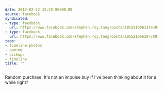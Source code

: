 ```yaml
---
date: 2013-02-22 12:29:00+00:00
source: facebook
syndicated:
- type: facebook
  url: https://www.facebook.com/stephen.roy.tang/posts/10152105631763912
- type: facebook
  url: https://www.facebook.com/stephen.roy.tang/posts/10152105628778912
tags:
- timeline-photos
- gaming
- pickups
- timeline
title: ''
---
```


Random purchase. It's not an impulse buy if I've been thinking about it for a while right?
